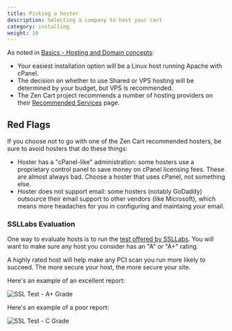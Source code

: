 ```yaml
---
title: Picking a hoster 
description: Selecting a company to host your cart 
category: installing 
weight: 10
---
```


As noted in [Basics - Hosting and Domain concepts](/user/first_steps/hosting/#hosting-companies): 
- Your easiest installation option will be a Linux host running Apache with cPanel.
- The decision on whether to use Shared or VPS hosting will be determined by your budget, but VPS is recommended.
- The Zen Cart project recommends a number of hosting providers on
their [Recommended Services](https://www.zen-cart.com/content.php?3-services) page.

## Red Flags
If you choose not to go with one of the Zen Cart recommended hosters, be sure to avoid hosters that do these things: 

- Hoster has a "cPanel-like" administration: some hosters use a proprietary control panel to save money on cPanel licensing fees.  These are almost always bad.  Choose a hoster that uses cPanel, not something else.
- Hoster does not support email: some hosters (notably GoDaddy) outsource their email support to other vendors (like Microsoft), which means more headaches for you in configuring and maintaing your email. 

### SSLLabs Evaluation

One way to evaluate hosts is to run the [test offered by SSLLabs](https://ssllabs.com/ssltest).  You will want to make sure any host you consider has an "A" or "A+" rating.  

   A highly rated host will help make any PCI scan you run more likely to succeed.  The more secure your host, the more secure your site.

   Here's an example of an excellent report: 

![SSL Test - A+ Grade](/images/ssltest_aplus_grade.png)

   Here's an example of a poor report: 

![SSL Test - C Grade](/images/ssltest_c_grade.png)

